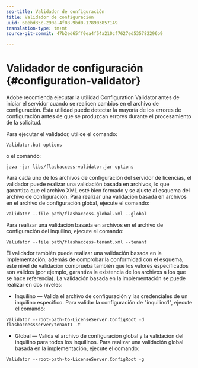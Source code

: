 ```yaml
---
seo-title: Validador de configuración
title: Validador de configuración
uuid: 60ebd35c-290a-4f08-9bd0-178903857149
translation-type: tm+mt
source-git-commit: 47b2ed65ff0ea4f54a210cf7627ed535782296b9

---
```



# Validador de configuración {#configuration-validator}

Adobe recomienda ejecutar la utilidad Configuration Validator antes de iniciar el servidor cuando se realicen cambios en el archivo de configuración. Esta utilidad puede detectar la mayoría de los errores de configuración antes de que se produzcan errores durante el procesamiento de la solicitud.

Para ejecutar el validador, utilice el comando:

```
Validator.bat options  
```

o el comando:

```
java -jar libs/flashaccess-validator.jar options 
```

Para cada uno de los archivos de configuración del servidor de licencias, el validador puede realizar una validación basada en archivos, lo que garantiza que el archivo XML esté bien formado y se ajuste al esquema del archivo de configuración. Para realizar una validación basada en archivos en el archivo de configuración global, ejecute el comando:

```
Validator --file path/flashaccess-global.xml --global
```

Para realizar una validación basada en archivos en el archivo de configuración del inquilino, ejecute el comando:

```
Validator --file path/flashaccess-tenant.xml --tenant
```

El validador también puede realizar una validación basada en la implementación; además de comprobar la conformidad con el esquema, este nivel de validación comprueba también que los valores especificados son válidos (por ejemplo, garantiza la existencia de los archivos a los que se hace referencia). La validación basada en la implementación se puede realizar en dos niveles:

* Inquilino — Valida el archivo de configuración y las credenciales de un inquilino específico. Para validar la configuración de &quot;inquilino1&quot;, ejecute el comando:

```
Validator --root-path-to-LicenseServer.ConfigRoot -d flashaccessserver/tenant1 -t 
```

* Global — Valida el archivo de configuración global y la validación del inquilino para todos los inquilinos. Para realizar una validación global basada en la implementación, ejecute el comando:

```
Validator --root-path-to-LicenseServer.ConfigRoot -g 
```

